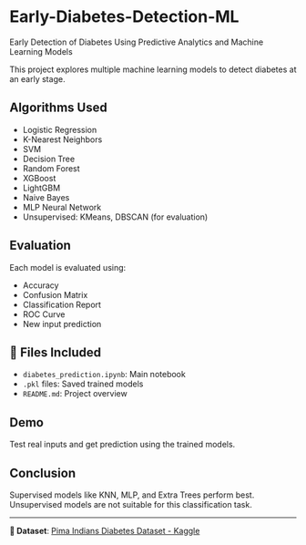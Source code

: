 # Early-Diabetes-Detection-ML
Early Detection of Diabetes Using Predictive Analytics and Machine Learning Models

This project explores multiple machine learning models to detect diabetes at an early stage.

## Algorithms Used
- Logistic Regression
- K-Nearest Neighbors
- SVM
- Decision Tree
- Random Forest
- XGBoost
- LightGBM
- Naive Bayes
- MLP Neural Network
- Unsupervised: KMeans, DBSCAN (for evaluation)

## Evaluation
Each model is evaluated using:
- Accuracy
- Confusion Matrix
- Classification Report
- ROC Curve
- New input prediction

## 📁 Files Included
- `diabetes_prediction.ipynb`: Main notebook
- `.pkl` files: Saved trained models
- `README.md`: Project overview

##  Demo
Test real inputs and get prediction using the trained models.

##  Conclusion
Supervised models like KNN, MLP, and Extra Trees perform best. Unsupervised models are not suitable for this classification task.

---

**🔗 Dataset**: [Pima Indians Diabetes Dataset - Kaggle](https://www.kaggle.com/datasets/uciml/pima-indians-diabetes-database)
